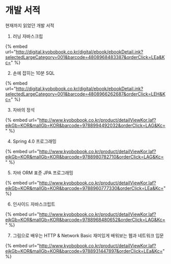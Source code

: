 # 개발 서적

 현재까지 읽었던 개발 서적

 1. 러닝 자바스크립

{% embed url="http://digital.kyobobook.co.kr/digital/ebook/ebookDetail.ink?selectedLargeCategory=001&barcode=4808968483387&orderClick=LEa&Kc=" %}

 2. 손에 잡히는 10분 SQL 

{% embed url="http://digital.kyobobook.co.kr/digital/ebook/ebookDetail.ink?selectedLargeCategory=001&barcode=4808966262687&orderClick=LEH&Kc=" %}

 3. 자바의 정석

{% embed url="http://www.kyobobook.co.kr/product/detailViewKor.laf?ejkGb=KOR&mallGb=KOR&barcode=9788994492032&orderClick=LAG&Kc=" %}

4. Spring 4.0 프로그래밍

{% embed url="http://www.kyobobook.co.kr/product/detailViewKor.laf?ejkGb=KOR&mallGb=KOR&barcode=9788980782710&orderClick=LAG&Kc=" %}

5. 자바 ORM 표준 JPA 프로그래밍

{% embed url="http://www.kyobobook.co.kr/product/detailViewKor.laf?ejkGb=KOR&mallGb=KOR&barcode=9788960777330&orderClick=LEa&Kc=" %}

6.  인사이드 자바스크립트

{% embed url="http://www.kyobobook.co.kr/product/detailViewKor.laf?ejkGb=KOR&mallGb=KOR&barcode=9788968480652&orderClick=LAG&Kc=" %}

7. 그림으로 배우는 HTTP & Network Basic 재미있게 배워보는 웹과 네트워크 입문

{% embed url="http://www.kyobobook.co.kr/product/detailViewKor.laf?ejkGb=KOR&mallGb=KOR&barcode=9788931447897&orderClick=LEa&Kc=" %}



